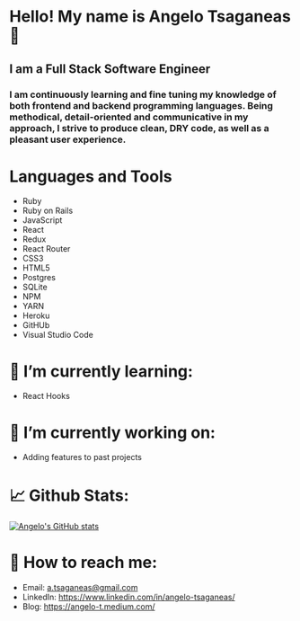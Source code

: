 # Hello! My name is Angelo Tsaganeas :wave: 
## I am a Full Stack Software Engineer

### I am continuously learning and fine tuning my knowledge of both frontend and backend programming languages. Being methodical, detail-oriented and communicative in my approach, I strive to produce clean, DRY code, as well as a pleasant user experience. 

# Languages and Tools 
- Ruby
- Ruby on Rails 
- JavaScript
- React
- Redux
- React Router
- CSS3
- HTML5
- Postgres
- SQLite
- NPM
- YARN
- Heroku
- GitHUb
- Visual Studio Code

# 🌱 I’m currently learning:
- React Hooks

# 🔭 I’m currently working on:
- Adding features to past projects

# :chart_with_upwards_trend: Github Stats:
[![Angelo's GitHub stats](https://github-readme-stats.vercel.app/api?username=gello1199)](https://github.com/gello1199/github-readme-stats)

# :e-mail: How to reach me:
- Email: a.tsaganeas@gmail.com
- LinkedIn: https://www.linkedin.com/in/angelo-tsaganeas/
- Blog: https://angelo-t.medium.com/

<!--
**gello1199/gello1199** is a ✨ _special_ ✨ repository because its `README.md` (this file) appears on your GitHub profile.

Here are some ideas to get you started:

- 🔭 I’m currently working on ...
- 🌱 I’m currently learning ...
- 👯 I’m looking to collaborate on ...
- 🤔 I’m looking for help with ...
- 💬 Ask me about ...
- 📫 How to reach me: ...
- 😄 Pronouns: ...
- ⚡ Fun fact: ...
-->
